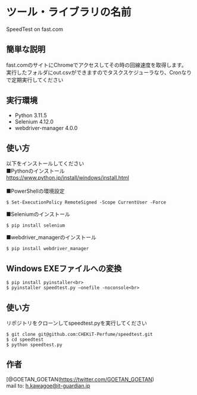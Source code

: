 # ツール・ライブラリの名前

SpeedTest on fast.com

## 簡単な説明

fast.comのサイトにChromeでアクセスしてその時の回線速度を取得します。<br>
実行したフォルダにout.csvができますのでタスクスケジューラなり、Cronなりで定期実行してください<br>

## 実行環境

- Python 3.11.5
- Selenium 4.12.0
- webdriver-manager 4.0.0

## 使い方

以下をインストールしてください<br>
■Pythonのインストール<br>
https://www.python.jp/install/windows/install.html<br><br>
■PowerShellの環境設定<br>
```
$ Set-ExecutionPolicy RemoteSigned -Scope CurrentUser -Force
```
■Seleniumのインストール<br>
```
$ pip install selenium
```
■webdriver_managerのインストール<br>
```
$ pip install webdriver_manager
```
## Windows EXEファイルへの変換

```
$ pip install pyinstaller<br>
$ pyinstaller speedtest.py –onefile -noconsole<br>
```

## 使い方

リポジトリをクローンしてspeedtest.pyを実行してください

```
$ git clone git@github.com:CHEKiT-Perfume/speedtest.git
$ cd speedtest
$ python speedtest.py
```

## 作者

[@GOETAN_GOETAN(https://twitter.com/GOETAN_GOETAN)<br>
mail to: h.kawagoe@it-guardian.jp<br>
